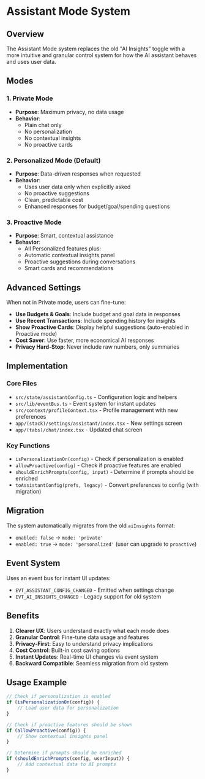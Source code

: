 # Assistant Mode System

## Overview

The Assistant Mode system replaces the old "AI Insights" toggle with a more intuitive and granular control system for how the AI assistant behaves and uses user data.

## Modes

### 1. Private Mode

- **Purpose**: Maximum privacy, no data usage
- **Behavior**:
  - Plain chat only
  - No personalization
  - No contextual insights
  - No proactive cards

### 2. Personalized Mode (Default)

- **Purpose**: Data-driven responses when requested
- **Behavior**:
  - Uses user data only when explicitly asked
  - No proactive suggestions
  - Clean, predictable cost
  - Enhanced responses for budget/goal/spending questions

### 3. Proactive Mode

- **Purpose**: Smart, contextual assistance
- **Behavior**:
  - All Personalized features plus:
  - Automatic contextual insights panel
  - Proactive suggestions during conversations
  - Smart cards and recommendations

## Advanced Settings

When not in Private mode, users can fine-tune:

- **Use Budgets & Goals**: Include budget and goal data in responses
- **Use Recent Transactions**: Include spending history for insights
- **Show Proactive Cards**: Display helpful suggestions (auto-enabled in Proactive mode)
- **Cost Saver**: Use faster, more economical AI responses
- **Privacy Hard-Stop**: Never include raw numbers, only summaries

## Implementation

### Core Files

- `src/state/assistantConfig.ts` - Configuration logic and helpers
- `src/lib/eventBus.ts` - Event system for instant updates
- `src/context/profileContext.tsx` - Profile management with new preferences
- `app/(stack)/settings/assistant/index.tsx` - New settings screen
- `app/(tabs)/chat/index.tsx` - Updated chat screen

### Key Functions

- `isPersonalizationOn(config)` - Check if personalization is enabled
- `allowProactive(config)` - Check if proactive features are enabled
- `shouldEnrichPrompts(config, input)` - Determine if prompts should be enriched
- `toAssistantConfig(prefs, legacy)` - Convert preferences to config (with migration)

## Migration

The system automatically migrates from the old `aiInsights` format:

- `enabled: false` → `mode: 'private'`
- `enabled: true` → `mode: 'personalized'` (user can upgrade to `proactive`)

## Event System

Uses an event bus for instant UI updates:

- `EVT_ASSISTANT_CONFIG_CHANGED` - Emitted when settings change
- `EVT_AI_INSIGHTS_CHANGED` - Legacy support for old system

## Benefits

1. **Clearer UX**: Users understand exactly what each mode does
2. **Granular Control**: Fine-tune data usage and features
3. **Privacy-First**: Easy to understand privacy implications
4. **Cost Control**: Built-in cost saving options
5. **Instant Updates**: Real-time UI changes via event system
6. **Backward Compatible**: Seamless migration from old system

## Usage Example

```typescript
// Check if personalization is enabled
if (isPersonalizationOn(config)) {
	// Load user data for personalization
}

// Check if proactive features should be shown
if (allowProactive(config)) {
	// Show contextual insights panel
}

// Determine if prompts should be enriched
if (shouldEnrichPrompts(config, userInput)) {
	// Add contextual data to AI prompts
}
```

